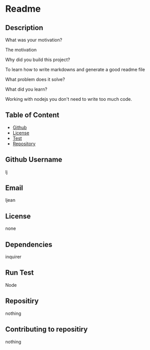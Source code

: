 # Readme
  ## Description
  What was your motivation?
  
  The motivation 
  
  Why did you build this project?
  
  To learn how to write markdowns and generate a good readme file 
  
  What problem does it solve?
  
  
  What did you learn? 
  
  Working with nodejs you don't need to write too much code. 

  ## Table of Content
  * [Github](#github)
  * [License](#license)
  * [Test](#test)
  * [Repository](#respository)
  
  
  ## Github Username 
   lj

  ## Email 
   ljean

  ## License 
   none

  ## Dependencies 
   inquirer

  ## Run Test 
   Node 

  ## Repositiry 
   nothing 

  ## Contributing to repositiry 
   nothing 
